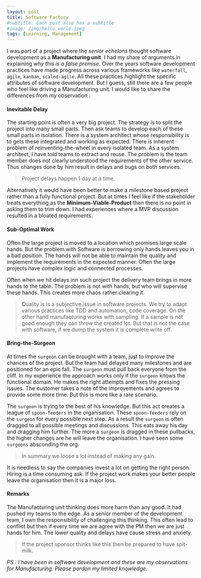 ```yaml
---
layout: post
title: Software Factory  
#subtitle: Each post also has a subtitle
#image: /img/hello_world.jpeg
tags: [Learning, Management]
---
```

I was part of a project where the *senior echelons* thought software development as a **Manufacturing unit**. I had my share of arguments in explaining *why this is a false premise*. Over the years software development practices have made progress across various frameworks like `waterfall`, `agile`,  `kanban`, `scaled-agile`. All these practices highlight the specific attributes of software development. But I guess, still there are a few people who feel like driving a Manufacturing unit. I would like to share the differences from my observation :

#### Inevitable Delay
The starting point is often a very big project. The strategy is to split the project into many small parts. Then ask teams to develop each  of these small parts in isolation. There is a system architect whose responsibility is to gets these integrated and working as expected. There is inherent problem of reinventing-the-wheel in every isolated team. As a system architect, I have told teams to extract and reuse. The problem is the team member does not clearly understood the requirements of the other service. Thus changes done by him result in delays and bugs on both services.

> Project delays happen 1 day at a time.

Alternatively it would have been better to make a milestone based project rather than a fully functional project. But at times I feel like if the stakeholder treats everything as the **Minimum-Viable-Product** then there is no point in asking them to trim down. I had experiences where a MVP discussion resulted in a bloated requirements.

#### Sub-Optimal Work
Often the large project is moved to a location which promises large scale hands. But the problem with Software is borrowing only hands leaves you in a bad position. The hands will not be able to maintain the quality and implement the requirements in the expected manner. Often the large projects have complex logic and connected processes.

Often when we hit delays inn such project the delivery team brings in more hands to the table. The problem is not with hands, but who will supervise these hands. This creates more chaos rather clearing it.

> Quality is is a subjective issue in software projects. We try to adapt various practices like TDD and automation, code coverage. On the other hand manufacturing works with sampling. If a sample is not good enough they can throw the created lot. But that is not the case with software, if we dump the system it is complete write off.

#### Bring-the-Surgeon

At times the `surgeon` can be brought with a team, just to improve the chances of the project.  But the team had delayed many milestones and are positioned for an epic fall. The `surgeon` must pull back everyone from the cliff. In my experience the approach works  only if the `surgeon` knows the functional domain. He makes the right attempts and fixes the pressing issues. The customer takes a note  of the improvements and agrees to provide some more time. But this is more like a rare scenario.

 The `surgeon` is trying to the best of his knowledge. But this act creates a league of `spoon-feeders` in the organisation. These `spoon-feeders` rely on the `surgeon` for every possible next step. As a result the `surgeon` is often dragged to all possible meetings and discussions. This eats away his day and dragging him further. The more a `surgeon` is dragged in these pullbacks, the higher changes are he will leave the organisation. I have seen some `surgeons` absconding the org.

 > In summary we loose a lot instead of making any gain.

It is needless to say the companies invest a lot on getting the right person. Hiring is a time consuming ask. If the project work makes  your better people leave the organisation then it is a major loss.  

#### Remarks

The Manufacturing unit thinking does more harm than any good. It had pushed my teams to the edge. As a senior member of the development team, I own the responsibility of challenging this thinking. This often lead to conflict but then if every time we are agree with the PM then we are just hands for him. The lower quality and delays have cause stress and anxiety.

> If the project sponsor thinks like this then be prepared to have spit-milk.

*PS : I have been in software development and these are my observations for Manufacturing. Please pardon my limited knowledge.*
